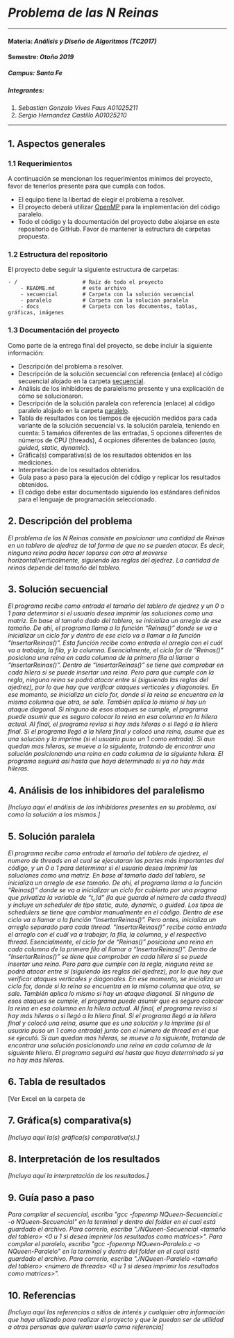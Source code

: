 # *Problema de las N Reinas*
---
#### Materia: *Análisis y Diseño de Algoritmos (TC2017)*

#### Semestre: *Otoño 2019*

##### Campus: *Santa Fe*

##### Integrantes:
1. *Sebastian Gonzalo Vives Faus* *A01025211*
2. *Sergio Hernandez Castillo* *A01025210*

---
## 1. Aspectos generales

### 1.1 Requerimientos

A continuación se mencionan los requerimientos mínimos del proyecto, favor de tenerlos presente para que cumpla con todos.

* El equipo tiene la libertad de elegir el problema a resolver.
* El proyecto deberá utilizar [OpenMP](https://www.openmp.org/) para la implementación del código paralelo.
* Todo el código y la documentación del proyecto debe alojarse en este repositorio de GitHub. Favor de mantener la estructura de carpetas propuesta.

### 1.2 Estructura del repositorio
El proyecto debe seguir la siguiente estructura de carpetas:
```
- / 			        # Raíz de todo el proyecto
    - README.md			# este archivo
    - secuencial		# Carpeta con la solución secuencial
    - paralelo			# Carpeta con la solución paralela
    - docs              # Carpeta con los documentos, tablas, gráficas, imágenes
```

### 1.3 Documentación  del proyecto

Como parte de la entrega final del proyecto, se debe incluir la siguiente información:

* Descripción del problema a resolver.
* Descripción de la solución secuencial con referencia (enlace) al código secuencial alojado en la carpeta [secuencial](secuencial/).
* Análisis de los inhibidores de paralelismo presente y una explicación de cómo se solucionaron.
* Descripción de la solución paralela con referencia (enlace) al código paralelo alojado en la carpeta [paralelo](paralelo/).
* Tabla de resultados con los tiempos de ejecución medidos para cada variante de la solución secuencial vs. la solución paralela, teniendo en cuenta: 5 tamaños diferentes de las entradas, 5 opciones diferentes de números de CPU (threads), 4 ocpiones diferentes de balanceo (*auto, guided, static, dynamic*).
* Gráfica(s) comparativa(s) de los resultados obtenidos en las mediciones.
* Interpretación de los resultados obtenidos.
* Guía paso a paso para la ejecución del código y replicar los resultados obtenidos.
* El código debe estar documentado siguiendo los estándares definidos para el lenguaje de programación seleccionado.

## 2. Descripción del problema

*El problema de las N Reinas consiste en posicionar una cantidad de Reinas en un tablero de ajedrez de tal forma de que no se pueden atacar. Es decir, ninguna reina podra hacer toparse con otra al moverse horizontal/verticalmente, siguiendo las reglas del ajedrez. La cantidad de reinas depende del tamaño del tablero.*

## 3. Solución secuencial

*El programa recibe como entrada el tamaño del tablero de ajedrez y un 0 o 1 para determinar si el usuario desea imprimir las soluciones como una matriz. En base al tamaño dado del tablero, se inicializa un arreglo de ese tamaño. De ahí, el programa llama a la función “Reinas()” donde se va a inicializar un ciclo for y dentro de ese ciclo va a llamar a la función “InsertarReinas()”. Esta función recibe como entrada el arreglo con el cuál va a trabajar, la fila, y la columna. Esencialmente, el ciclo for de “Reinas()” posiciona una reina en cada columna de la primera fila al llamar a “InsertarReinas()”. Dentro de “InsertarReinas()” se tiene que comprobar en cada hilera si se puede insertar una reina. Pero para que cumple con la regla, ninguna reina se podrá atacar entre si (siguiendo las reglas del ajedrez), por lo que hay que verificar ataques verticales y diagonales. En ese momento, se inicializa un ciclo for, donde si la reina se encuentra en la misma columna que otra, se sale. También aplica lo mismo si hay un ataque diagonal. Si ninguno de esos ataques se cumple, el programa puede asumir que es seguro colocar la reina en esa columna en la hilera actual. Al final, el programa revisa si hay más hileras o si llegó a la hilera final. Si el programa llegó a la hilera final y colocó una reina, asume que es una solución y la imprime (si el usuario puso un 1 como entrada). Si aun quedan mas hileras, se mueve a la siguiente, tratando de encontrar una solución posicionando una reina en cada columna de la siguiente hilera. El programa seguirá así hasta que haya determinado si ya no hay más hileras.*

## 4. Análisis de los inhibidores del paralelismo

*[Incluya aquí el análisis de los inhibidores presentes en su problema, así como la solución a los mismos.]*

## 5. Solución paralela

*El programa recibe como entrada el tamaño del tablero de ajedrez, el numero de threads en el cual se ejecutaran las partes más importantes del código, y un 0 o 1 para determinar si el usuario desea imprimir las soluciones como una matriz. En base al tamaño dado del tablero, se inicializa un arreglo de ese tamaño. De ahí, el programa llama a la función “Reinas()” donde se va a inicializar un ciclo for cubierto por una pragma que privatiza la variable de “t_Id” (la que guarda el número de cada thread) y incluye un scheduler de tipo static, auto, dynamic, o guided. Los tipos de schedulers se tiene que cambiar manualmente en el código. Dentro de ese ciclo va a llamar a la función “InsertarReinas()”. Pero antes, inicializa un arreglo separado para cada thread. “InsertarReinas()” recibe como entrada el arreglo con el cuál va a trabajar, la fila, la columna, y el respectivo thread. Esencialmente, el ciclo for de “Reinas()” posiciona una reina en cada columna de la primera fila al llamar a “InsertarReinas()”. Dentro de “InsertarReinas()” se tiene que comprobar en cada hilera si se puede insertar una reina. Pero para que cumple con la regla, ninguna reina se podrá atacar entre si (siguiendo las reglas del ajedrez), por lo que hay que verificar ataques verticales y diagonales. En ese momento, se inicializa un ciclo for, donde si la reina se encuentra en la misma columna que otra, se sale. También aplica lo mismo si hay un ataque diagonal. Si ninguno de esos ataques se cumple, el programa puede asumir que es seguro colocar la reina en esa columna en la hilera actual. Al final, el programa revisa si hay más hileras o si llegó a la hilera final. Si el programa llegó a la hilera final y colocó una reina, asume que es una solución y la imprime (si el usuario puso un 1 como entrada) junto con el número de thread en el que se ejecutó. Si aun quedan mas hileras, se mueve a la siguiente, tratando de encontrar una solución posicionando una reina en cada columna de la siguiente hilera. El programa seguirá así hasta que haya determinado si ya no hay más hileras.*

## 6. Tabla de resultados

[Ver Excel en la carpeta de

## 7. Gráfica(s) comparativa(s)

*[Incluya aquí la(s) gráfica(s) comparativa(s).]*

## 8. Interpretación de los resultados

*[Incluya aquí la interpretación de los resultados.]*

## 9. Guía paso a paso

*Para compilar el secuencial, escriba "gcc -fopenmp NQueen-Secuencial.c -o NQueen-Secuencial" en la terminal y dentro del folder en el cual está guardado el archivo. Para correrlo, escriba "./NQueen-Secuencial <tamaño del tablero> <0 u 1 si desea imprimir los resultados como matrices>". Para compilar el paralelo, escriba "gcc -fopenmp NQueen-Paralelo.c -o NQueen-Paralelo" en la terminal y dentro del folder en el cual está guardado el archivo. Para correrlo, escriba "./NQueen-Paralelo <tamaño del tablero> <número de threads> <0 u 1 si desea imprimir los resultados como matrices>".*

## 10. Referencias

*[Incluya aquí las referencias a sitios de interés y cualquier otra información que haya utilizado para realizar el proyecto y que le puedan ser de utilidad a otras personas que quieran usarlo como referencia]*
